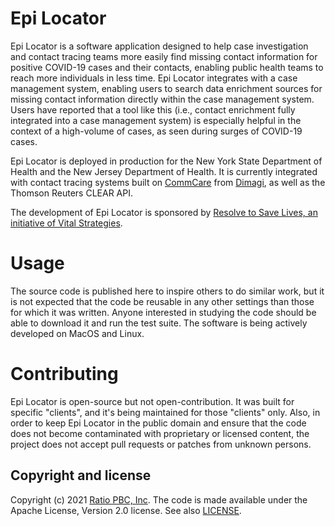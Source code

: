 # Epi Locator

Epi Locator is a software application designed to help case
investigation and contact tracing teams more easily find missing contact
information for positive COVID-19 cases and their contacts, enabling
public health teams to reach more individuals in less time. Epi Locator
integrates with a case management system, enabling users to search data
enrichment sources for missing contact information directly within the
case management system. Users have reported that a tool like this (i.e.,
contact enrichment fully integrated into a case management system) is
especially helpful in the context of a high-volume of cases, as seen
during surges of COVID-19 cases.

Epi Locator is deployed in production for the New York State Department
of Health and the New Jersey Department of Health. It is currently
integrated with contact tracing systems built on
[CommCare](https://dimagi.com/commcare/) from [Dimagi](https://dimagi.com/),
as well as the Thomson Reuters CLEAR API.

The development of Epi Locator is sponsored by [Resolve to Save Lives,
an initiative of Vital
Strategies](https://resolvetosavelives.org/).

# Usage

The source code is published here to inspire others to do similar work,
but it is not expected that the code be reusable in any other settings
than those for which it was written. Anyone interested in studying the
code should be able to download it and run the test suite. The software
is being actively developed on MacOS and Linux.

# Contributing

Epi Locator is open-source but not open-contribution. It was built for
specific "clients", and it's being maintained for those "clients" only.
Also, in order to keep Epi Locator in the public domain and ensure that
the code does not become contaminated with proprietary or licensed
content, the project does not accept pull requests or patches from
unknown persons.

## Copyright and license

Copyright (c) 2021 [Ratio PBC, Inc](https://ratiopbc.com).
The code is made available under the Apache License, Version
2.0 license. See also [LICENSE](LICENSE).
